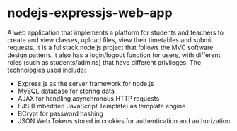 # nodejs-expressjs-web-app

A web application that implements a platform for students and teachers to create and view classes, upload files, view their timetables and submit requests.
It is a fullstack node.js project that follows the MVC software design pattern. It also has a login/logout function for users, with different roles (such as students/admins) that have different privileges.
The technologies used include:
- Express.js as the server framework for node.js
- MySQL database for storing data
- AJAX for handling asynchronous HTTP requests
- EJS (Embedded JavaScript Template) as template engine
- BCrypt for password hashing
- JSON Web Tokens stored in cookies for authentication and authorization

